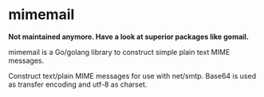 mimemail
========

**Not maintained anymore. Have a look at superior packages like gomail.**

mimemail is a Go/golang library to construct simple plain text MIME messages.

Construct text/plain MIME messages for use with net/smtp. Base64 is used as
transfer encoding and utf-8 as charset.
